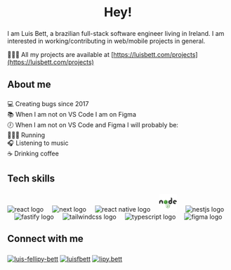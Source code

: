 <h1 align="center">Hey!</h1>

###

<p align="left">I am Luis Bett, a brazilian full-stack software engineer living in Ireland. I am interested in working/contributing in web/mobile projects in general.</p>

👨🏼‍💻 All my projects are available at [https://luisbett.com/projects](https://luisbett.com/projects)

###

<h2 align="left">About me</h2>

###

<p align="left">💻 Creating bugs since 2017<br>📚 When I am not on VS Code I am on Figma<br>🕖 When I am not on VS Code and Figma I will probably be:<br> 🏃🏼‍♂️ Running<br>🎧 Listening to music<br>☕️ Drinking coffee</p>

###

<h2 align="left">Tech skills</h2>

###

<div align="left">
  <img src="https://cdn.jsdelivr.net/gh/devicons/devicon/icons/react/react-original.svg" height="40" alt="react logo"/>
  <img width="12" />
  <img src="https://cdn.jsdelivr.net/gh/devicons/devicon/icons/nextjs/nextjs-original.svg" height="40" alt="next logo"/>
  <img width="12" />
  <img src="https://cdn.jsdelivr.net/gh/devicons/devicon/icons/reactnative/reactnative-original.svg" height="40" alt="react native logo"/>
  <img width="12" />
  <img src="https://raw.githubusercontent.com/devicons/devicon/master/icons/nodejs/nodejs-original-wordmark.svg" height="40" alt="nodejs logo"/>
  <img width="12" />
  <img src="https://cdn.jsdelivr.net/gh/devicons/devicon/icons/nestjs/nestjs-original.svg" height="40" alt="nestjs logo"/>
  <img width="12" />
  <img src="https://cdn.jsdelivr.net/gh/devicons/devicon/icons/fastify/fastify-original.svg" height="40" alt="fastify logo"/>
  <img width="12" />
  <img src="https://cdn.jsdelivr.net/gh/devicons/devicon/icons/tailwindcss/tailwindcss-original.svg" height="40" alt="tailwindcss logo"/>
  <img width="12" />
  <img src="https://cdn.jsdelivr.net/gh/devicons/devicon/icons/typescript/typescript-original.svg" height="40" alt="typescript logo"/>
  <img width="12" />
  <img src="https://cdn.jsdelivr.net/gh/devicons/devicon/icons/figma/figma-original.svg" height="40" alt="figma logo"/>
</div>

###

<h2 align="left">Connect with me</h2>

###

<div align="left">
  <a href="https://www.linkedin.com/in/luis-fellipy-bett/" target="blank"><img align="center" src="https://raw.githubusercontent.com/rahuldkjain/github-profile-readme-generator/master/src/images/icons/Social/linked-in-alt.svg" alt="luis-fellipy-bett" height="30" width="40"/></a>
  <a href="https://www.instagram.com/luisfbett/" target="blank"><img align="center" src="https://raw.githubusercontent.com/rahuldkjain/github-profile-readme-generator/master/src/images/icons/Social/instagram.svg" alt="luisfbett" height="30" width="40"/></a>
  <a href="https://www.facebook.com/lipy.bett" target="blank"><img align="center" src="https://raw.githubusercontent.com/rahuldkjain/github-profile-readme-generator/master/src/images/icons/Social/facebook.svg" alt="lipy.bett" height="30" width="40" /></a>
</div>
